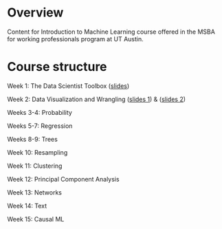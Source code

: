 # Overview
Content for Introduction to Machine Learning course offered in the MSBA for working professionals program at UT Austin.

# Course structure

Week 1: The Data Scientist Toolbox ([slides](slides/01_datascience_toolbox.pdf))

Week 2: Data Visualization and Wrangling ([slides 1](slides/datavis.pdf)) & ([slides 2](slides/wrangling.pdf))

Weeks 3-4: Probability

Weeks 5-7: Regression

Weeks  8-9: Trees

Week 10: Resampling

Week 11: Clustering

Week 12: Principal Component Analysis

Week 13: Networks

Week 14: Text

Week 15: Causal ML
